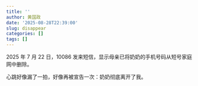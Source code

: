 ```yaml
---
title: ''
author: 黄国政
date: '2025-08-28T22:39:00'
slug: disappear
categories: []
tags: []
---
```


<!--more-->

2025 年 7 月 22 日，10086 发来短信，显示母亲已将奶奶的手机号码从短号家庭网中删除。

心跳好像漏了一拍，好像再被宣告一次：奶奶彻底离开了我。